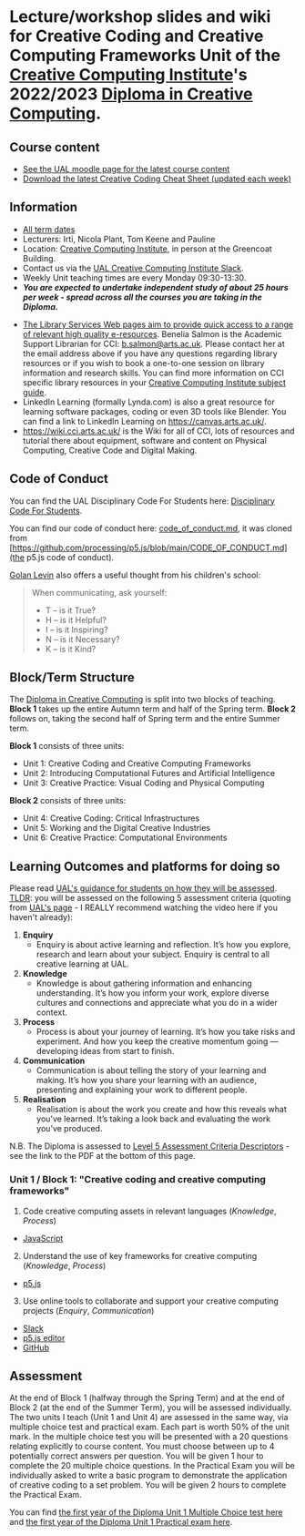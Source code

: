 # Lecture/workshop slides and wiki for Creative Coding and Creative Computing Frameworks Unit of the [Creative Computing Institute](https://www.arts.ac.uk/creative-computing-institute)'s 2022/2023 [Diploma in Creative Computing](https://www.arts.ac.uk/subjects/creative-computing/undergraduate/ual-creative-computing-institute-diploma).

## Course content

- [See the UAL moodle page for the latest course content](https://moodle.arts.ac.uk/course/view.php?id=71219)
- [Download the latest Creative Coding Cheat Sheet (updated each week)](https://github.com/IrtizaNasar/CCI-Diploma22-CreativeCoding/raw/main/creative-coding-cheat-sheet.pdf)

## Information

- [All term dates](https://www.arts.ac.uk/students/term-dates) 
- Lecturers: Irti, Nicola Plant, Tom Keene and Pauline
- Location: [Creative Computing Institute](https://www.arts.ac.uk/creative-computing-institute), in person at the Greencoat Building.
- Contact us via the [UAL Creative Computing Institute Slack](https://ual-cci.slack.com).
- Weekly Unit teaching times are every Monday 09:30-13:30.
- _**You are expected to undertake independent study of about 25 hours per week - spread across all the courses you are taking in the Diploma.**_
<!-- - Tutorials take place every Monday. These tutorials are for you to discuss anything you'd like - from the how the course is going, to your own practice, to work placements or anything else. My aim is to have at least two tutorials with every student on the diploma every term.
  - Remote session 1: Mondays 1030-1300.
  - Remote session 2: Mondays 1400-1730. -->
  <!-- - Please see the [Unit 1 Wiki Tutorial Schedule](https://github.com/JGL/CCIDiploma-AutumnWinter2021/wiki/Tutorial-Schedule) for details of when **your next** tutorial will be. -->
<!-- - If **your next** tutorial is too far away, or you have a more urgent question, please message me on the [UAL Creative Computing Institute Slack](https://ual-cci.slack.com). -->
<!-- - [Unit 1 Moodle](https://moodle.arts.ac.uk/course/view.php?id=63591) - see the Unit 1 Moodle for links to Collaborate Ultra links to our remote sessions. -->
<!-- - [Lecture and Workshop slides](https://jgl.github.io/CCIDiploma-AutumnWinter2021/) -->
<!-- - Please see the [Unit 1 Wiki for all non-lecture notes, reading lists and other resources](https://github.com/JGL/CCIDiploma-AutumnWinter2021/wiki). -->
<!-- - [Take a look at the student/crowd sourced set of notes on all of Block 1 from last years Diplomats!](https://github.com/rociorey/cci-2020/wiki). -->
- [The Library Services Web pages aim to provide quick access to a range of relevant high quality e-resources](https://www.arts.ac.uk/students/library-services). Benelia Salmon is the Academic Support Librarian for CCI: [b.salmon@arts.ac.uk](mailto:b.salmon@arts.ac.uk). Please contact her at the email address above if you have any questions regarding library resources or if you wish to book a one-to-one session on library information and research skills. You can find more information on CCI specific library resources in your [Creative Computing Institute subject guide](https://arts.ac.libguides.com/CCI).
- LinkedIn Learning (formally Lynda.com) is also a great resource for learning software packages, coding or even 3D tools like Blender. You can find a link to LinkedIn Learning on <https://canvas.arts.ac.uk/>.
- <https://wiki.cci.arts.ac.uk/> is the Wiki for all of CCI, lots of resources and tutorial there about equipment, software and content on Physical Computing, Creative Code and Digital Making.

## Code of Conduct

You can find the UAL Disciplinary Code For Students here: [Disciplinary Code For Students](https://www.arts.ac.uk/study-at-ual/academic-regulations/student-regulations/disciplinary-code-for-students).

You can find our code of conduct here: [code_of_conduct.md](CODE_OF_CONDUCT.md), it was cloned from [https://github.com/processing/p5.js/blob/main/CODE_OF_CONDUCT.md](the p5.js code of conduct).

[Golan Levin](https://www.flong.com/) also offers a useful thought from his children's school:

> When communicating, ask yourself:
>
> - T – is it True?
> - H – is it Helpful?
> - I – is it Inspiring?
> - N – is it Necessary?
> - K – is it Kind?

## Block/Term Structure

The [Diploma in Creative Computing](https://www.arts.ac.uk/subjects/creative-computing/undergraduate/ual-creative-computing-institute-diploma) is split into two blocks of teaching. **Block 1** takes up the entire Autumn term and half of the Spring term. **Block 2** follows on, taking the second half of Spring term and the entire Summer term.

**Block 1** consists of three units:

- Unit 1: Creative Coding and Creative Computing Frameworks 
- Unit 2: Introducing Computational Futures and Artificial Intelligence 
- Unit 3: Creative Practice: Visual Coding and Physical Computing 

**Block 2** consists of three units:

- Unit 4: Creative Coding: Critical Infrastructures 
- Unit 5: Working and the Digital Creative Industries 
- Unit 6: Creative Practice: Computational Environments 

## Learning Outcomes and platforms for doing so

Please read [UAL's guidance for students on how they will be assessed](https://www.arts.ac.uk/study-at-ual/academic-regulations/course-regulations/assessment). [TLDR](https://www.urbandictionary.com/define.php?term=TLDR): you will be assessed on the following 5 assessment criteria (quoting from [UAL's page](https://www.arts.ac.uk/study-at-ual/academic-regulations/course-regulations/assessment) - I REALLY recommend watching the video here if you haven't already):

1. **Enquiry**
   - Enquiry is about active learning and reflection. It’s how you explore, research and learn about your subject. Enquiry is central to all creative learning at UAL.
2. **Knowledge**
   - Knowledge is about gathering information and enhancing understanding. It’s how you inform your work, explore diverse cultures and connections and appreciate what you do in a wider context.
3. **Process**
   - Process is about your journey of learning. It’s how you take risks and experiment. And how you keep the creative momentum going — developing ideas from start to finish.
4. **Communication**
   - Communication is about telling the story of your learning and making. It’s how you share your learning with an audience, presenting and explaining your work to different people.
5. **Realisation**
   - Realisation is about the work you create and how this reveals what you’ve learned. It’s taking a look back and evaluating the work you’ve produced.

N.B. The Diploma is assessed to [Level 5 Assessment Criteria Descriptors](https://www.arts.ac.uk/study-at-ual/academic-regulations/course-regulations/assessment) - see the link to the PDF at the bottom of this page.

<!-- At the end of this block (midway through the 2022 Spring term) you should have the following outcomes, with subheadings for methods and platforms we will use to do so. To be clear, I want you to obtain knowledge and then use that to make projects. My aim is to have every student graduate with new creative computing core knowledge and a portfolio of projects that relate that new creative computing knowledge to their chosen BA subject elsewhere at University of the Arts London (UAL). -->

### Unit 1 / Block 1: "Creative coding and creative computing frameworks"

1. Code creative computing assets in relevant languages (_Knowledge_, _Process_)

- [JavaScript](https://en.m.wikipedia.org/wiki/JavaScript)
<!-- - [C++](https://en.m.wikipedia.org/wiki/C++) -->

2. Understand the use of key frameworks for creative computing (_Knowledge_, _Process_)

- [p5.js](https://p5js.org/)
<!-- - [openFrameworks](https://openframeworks.cc/) -->

3. Use online tools to collaborate and support your creative computing projects (_Enquiry_, _Communication_)

- [Slack](https://slack.com/)
- [p5.js editor](https://editor.p5js.org/)
- [GitHub](https://github.com/)

<!-- ### Teaching Style

I want to spend as much time working through problems and discussing them together, rather than you listening to me lecture. Each Tuesday's teaching session will be structured in the following way:

- Hour 1: 0930-1030: **Explore/engage** - discuss the previous week's lecture, meditate, reflect, explain.
- Hour 2: 1045-1145: **Experiment/play** - work on creative code exercises based on the previous week's lecture, our discussion in the previous hour and excerpts from [Code as Creative Medium: An educator's handbook](https://mitpress.mit.edu/books/code-creative-medium) by [Golan Levin](http://flong.com/) and [Tega Brain](http://tegabrain.com/).
- Hour 3: 1200-1300: **Watch/listen** - absorb a lecture from me, in preparation for next weeks session.

_**You are expected to undertake independent study of 25 hours per week over the three units that you will be taught every block.**_ -->

## Assessment

At the end of Block 1 (halfway through the Spring Term) and at the end of Block 2 (at the end of the Summer Term), you will be assessed individually. The two units I teach (Unit 1 and Unit 4) are assessed in the same way, via multiple choice test and practical exam. Each part is worth 50% of the unit mark. In the multiple choice test you will be presented with a 20 questions relating explicitly to course content. You must choose between up to 4 potentially correct answers per question. You will be given 1 hour to complete the 20 multiple choice questions. In the Practical Exam you will be individually asked to write a basic program to demonstrate the application of creative coding to a set problem. You will be given 2 hours to complete the Practical Exam.

<!-- I would STRONGLY encourage you to complete the mocks when I issue them for both Units 1 and 4 multiple choice/practical exams - not just to practice them, but to practice SUBMITTING your work - last year I had several students fail exams because they submitted the wrong files for their practical exams, or didn't submit their multiple choice tests correctly. -->

You can find [the first year of the Diploma Unit 1 Multiple Choice test here](https://jgl.github.io/CCIDiploma-AutumnWinter2020/pdf/2020_01_20_Unit1MultipleChoiceTest.pdf) and [the first year of the Diploma Unit 1 Practical exam here](https://jgl.github.io/CCIDiploma-AutumnWinter2020/pdf/2020_01_27_Unit1PracticalExam.pdf).

<!-- Units 2 and 5 are assessed via an essay.

Units 3 and 6 are assessed via the submission of a 5 minute video and accompanying PDF document. -->

<!-- ## Experiment/Play exercises

In addition to the **formal assessment** at the end of **Blocks 1 and 2**, we will be participating in weekly **Experiment/play** workshops. We will discuss and work on the weekly exercises in groups of three on Monday afternoons during the **Experiment/play** hour. The weekly **Experiment/play** exercises won't be assessed, but will be in your interest to complete.

The **Experiment/play** exercises will be based on excerpts from [Code as Creative Medium: An educator's handbook](https://mitpress.mit.edu/books/code-creative-medium) by [Golan Levin](http://flong.com/) and [Tega Brain](http://tegabrain.com/).

This of idea of small technical exercises was inspired by [Caitlin Morris](http://www.caitlinmorris.net/) and her advice:

> Remind students that technical exercises can be the root of a bigger idea. I’ve had students submit small sketches along with their introductory exercises under the prompt of “if I worked on this for another month/year, what could it become?”. Some really beautiful ideas emerge and I’ve found that it makes students more concept-attentive in their weekly projects, as well as providing some groundwork for larger final projects.

~~Throughout the term, you will be working in pairs. This is a technique known as [Pair Programming](https://en.wikipedia.org/wiki/Pair_programming). You may change pair partner as often or sparingly as you like.~~

Following the <a href="https://twitter.com/helenbevan/status/1175650749797167104?s=11">latest research</a>, I've decided to shift us from pairs to threes. After all, <a href="https://www.youtube.com/watch?v=np0YIaHv6LQ">three is a magic number</a>. -->

<!-- ## Block 1, Unit 1 schedule: 

## Week 1 - Monday 26th September 2022 - Introduction to the course:

### Hour 1 


- Introduction to the diploma - Murad (30 Mins) 

- Group Ice Breaker (20mins)

   - Split into groups and discuss: What is creative computing? 
   - Class Disucssion (10mins) 


### Hour 2


- Unit Team Introductions (20 Mins)

  - Pauline (5 Mins)
  - Tom (5 Mins)
  - Nicola (5 Mins)
  - Irti (5 Mins)

- General unit overview - Irti (10 Mins)

- Examples (30 Mins)
   - Work that students may produce/develop/draw upon - Tom (10 Mins)
- An overview of historical/theoretical/artists content - Pauline (5 Mins)
- Break (15 Mins)


### Hour 3

- Git - Irti (15 Mins)
   - Introduction (5 Mins)
   - Setup (10 Mins)
- VS Code - Irti (10 Mins)
   - Introduction (2 Mins)
   - Setup (8 Mins)
- Introduction to theories/histories - Pauline (30 Mins)


### Hour 4 

- Introduction to theories/histories (Continued) - Pauline (15 Mins)

- Break (10 Mins)

- Intro to command line - Tom (35 Mins)

   - Commandline introduction (history and why it's of interest) and demo (15 Mins)
   - Group Activity (20 Mins)



### Reading/Resources 

Chun, W.H.K., 2011. Programmed visions: Software and memory. Mit Press. Pp.1-11 

sHicks, M., 2017. Programmed inequality: How Britain discarded women technologists and lost its edge in computing. MIT Press. 

Liu, W. 2018. Freedom isn’t Free. Logic Magazine. Issue 5, Failure.  

Trevorssah, A. 2016. A Brief History of the Command Line. Free Code Camp. https://www.freecodecamp.org/news/the-command-line-1fdbc692b3bf 

Ritchie, D.M. 1977. The UNIX Time-sharing System - A Retrospective*. Bell Laboratories. 

YoHa. 2013. Lions’ Commentary on UNIX 6th Edition, with Source Code. http://yoha.co.uk/node/678. 

<br>

## Week 2 - Monday 3rd October 2022 - Introduction to HTML, JavaScript libraries + ‘Computational Thinking’ :

### Hour 1: 

- Core Programming Concepts – Irti (20 Mins) 
   - Variables (5 Mins) 
   - Datatypes (5 Mins) 
   - Functions (5 Mins) 
   - Framework (5 mins) 
 
- JavaScript – Irti (10 Mins) 
   - What is JavaScript? (2 Mins) 
   - Alert Demo (8 Mins) 
  

- Creating HTML and JavaScript – Tom (30 Mins) 
   - Getting setup (view and workspace) (8 Mins) 
   - The anatomy of an HTML page (inc comments) (8 Mins) 
   - Adding JavaScript  (variables, functions) (10 Mins) 
   - Embed JavaScript as a separate file (4 Mins) 

### Hour 2: 

- Break (10 Mins) 

- Get P5.js working offline with VS Code - Nicola(45 Mins) 
   - p5 framework intro (5 Mins) 
   - Download, open in VS Code and run first sketch in browser (8 Mins) 
   - setup() and draw() functions (2 Mins) 
   - Commenting code (3 Mins) 
   - p5 variables and datatypes (5 Mins) 
   - Simple functions and p5 reference (5 Mins) 
   - Short exercise (15 Mins) 


 
### Hour 3: 

- Break (10 Mins)
- Theories, Histories and Art – Pauline (45 Mins) 
 
### Hour 4: 
- Break (10 Mins) 
- Coding exercise: Poetic code – Tom & Nicola (45 Mins) 

### Reading/Resources 
Ali, S.M., 2016. A brief introduction to decolonial computing. XRDS: Crossroads, The ACM Magazine for Students, 22(4), pp.16-21.	

Tyżlik-Carver, M., Pritchard, H. and Snodgrass, E., 2018. Executing Practices. 

D’Ignazio, C. and Klein, L.F., 2020b. Seven intersectional feminist principles for equitable and actionable COVID-19 data. Big Data & Society, 7(2). 

Robinson, Derek. 2008, Variable. In Software Studies: A Lexicon. MIT Press, pp.260–66. 

Starosielski, Nicole. 2021. Media Hot and Cold. Duke University Press. 

<!-- See the [Unit 1 Moodle](https://moodle.arts.ac.uk/course/view.php?id=63591) for a link to the Collaborate Ultra Session for this week.

- 1000-1100: **Introduction lecture** - via Collaborate Ultra on Moodle, watch my introduction lecture on the course, creative coding, JavaScript and specifically p5.js. [Slides for reference](https://jgl.github.io/CCIDiploma-AutumnWinter2021/slides/lecture_00.html).
- 1100-1200: via Collaborate Ultra on Moodle particpate in the [**Introduction workshop**](https://jgl.github.io/CCIDiploma-AutumnWinter2021/slides/workshop_00.html) - signing up for websites, introducing yourselves and having a discussion about the unit and course.
- 1200-1300: **Watch/listen 1** - via Collaborate Ultra on Moodle absorb a lecture from me on Counting and Remembering, in preparation for next weeks session. [Slides for reference](https://jgl.github.io/CCIDiploma-AutumnWinter2021/slides/lecture_01.html).



<!-- ## Thanks

Thanks to Matthew Plummer-Fernández, Murad Khan, Matt Pyke, Andy Cameron, JT Nimoy, Alex Fefegha, Anna Troisi, Ben Kelly, Cathy Hoste, Charlotte Webb, Julia Makivic, Kenneth Lim, Matt Jarvis, Melisa Simpson, Phoenix Perry, Rebecca Fiebrink, Sheldon Brown, Tom Lynch, Eva Wilkinson, Vali Lalioti, Indira Knight, Alice Stewart, Ben Stopher, Mick Grierson, Georgina Capdevila Cano, Alan Warburton, Rebecca Ross, Jaap de Maat, Lauren McCarthy, Kyle McDonald, Jonathan Harris, Zach Lieberman, Jessica Bland, Rick Walker, Graham Bennett, Toby Milner-Gulland, Liam Walsh, Golan Levin, Greg Smith, Mark Lundin, Xiaohan Zhang, Lia, Joshua Goldberg, Rosa Menkman, Daniel Shiffman, Tega Brain, Caitlin Morris, Harri Lewis and Rune Madsen. -->
